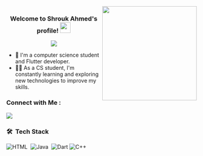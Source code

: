 
<img width="250" align="right" src="https://c.tenor.com/_DOBjnGspYAAAAAM/code-coding.gif">

<h3 align="center">
  Welcome to Shrouk Ahmed's profile!
  <img src="https://media.giphy.com/media/hvRJCLFzcasrR4ia7z/giphy.gif" width="28">
</h3>

<!-- Typing SVG by DenverCoder1 - https://github.com/DenverCoder1/readme-typing-svg -->
<p align="center">
  <a href="https://github.com/DenverCoder1/readme-typing-svg"><img src="https://readme-typing-svg.herokuapp.com/?lines=Flutter-%20developer;Always%20learning%20new%20things&font=Fira%20Code&center=true&width=440&height=45&color=f75c7e&vCenter=true&size=22"></a>
</p> 

- 🏢 I'm a computer science student and Flutter developer.
- 👨‍💻 As a CS student, I'm constantly learning and exploring new technologies to improve my skills.




### Connect with Me :

<a href="https://www.linkedin.com/in/shrouk-ahmed-397b61281/" target="_blank"><img src="https://img.shields.io/badge/-Shrouk%20Ahmed-0077B5?style=for-the-badge&logo=Linkedin&logoColor=white"/></a>


### 🛠 &nbsp;Tech Stack

![HTML](https://img.shields.io/badge/-HTML-05122A?style=flat&logo=HTML5)&nbsp;
![Java](https://img.shields.io/badge/-Java-05122A?style=flat&logo=java&logoColor=1572B6)&nbsp;
![Dart](https://img.shields.io/badge/-Dart-05122A?style=flat&logo=dart)
![C++](https://img.shields.io/badge/-C++-05122A?style=flat&logo=c++&logoColor=339933)&nbsp;






